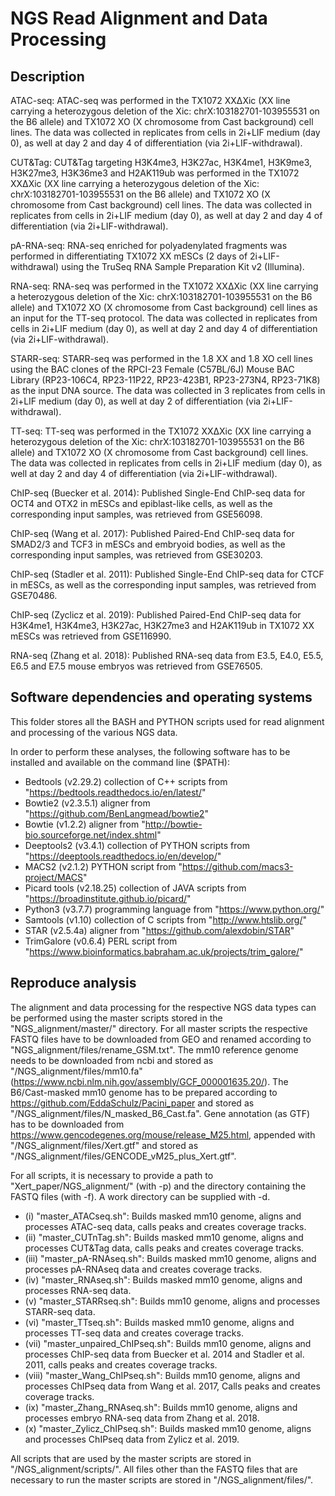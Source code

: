 # NGS Read Alignment and Data Processing

## Description
ATAC-seq: ATAC-seq was performed in the TX1072 XXΔXic (XX line carrying a heterozygous deletion of the Xic: chrX:103182701-103955531 on the B6 allele) and TX1072 XO (X chromosome from Cast background) cell lines. The data was collected in replicates from cells in 2i+LIF medium (day 0), as well at day 2 and day 4 of differentiation (via 2i+LIF-withdrawal).

CUT&Tag: CUT&Tag targeting H3K4me3, H3K27ac, H3K4me1, H3K9me3, H3K27me3, H3K36me3 and H2AK119ub was performed in the TX1072 XXΔXic (XX line carrying a heterozygous deletion of the Xic: chrX:103182701-103955531 on the B6 allele) and TX1072 XO (X chromosome from Cast background) cell lines. The data was collected in replicates from cells in 2i+LIF medium (day 0), as well at day 2 and day 4 of differentiation (via 2i+LIF-withdrawal).

pA-RNA-seq: RNA-seq enriched for polyadenylated fragments was performed in differentiating TX1072 XX mESCs (2 days of 2i+LIF-withdrawal) using the TruSeq RNA Sample Preparation Kit v2 (Illumina).

RNA-seq: RNA-seq was performed in the TX1072 XXΔXic (XX line carrying a heterozygous deletion of the Xic: chrX:103182701-103955531 on the B6 allele) and TX1072 XO (X chromosome from Cast background) cell lines as an input for the TT-seq protocol. The data was collected in replicates from cells in 2i+LIF medium (day 0), as well at day 2 and day 4 of differentiation (via 2i+LIF-withdrawal).

STARR-seq: STARR-seq was performed in the 1.8 XX and 1.8 XO cell lines using the BAC clones of the RPCI-23 Female (C57BL/6J) Mouse BAC Library (RP23-106C4, RP23-11P22, RP23-423B1, RP23-273N4, RP23-71K8) as the input DNA source. The data was collected in 3 replicates from cells in 2i+LIF medium (day 0), as well at day 2 of differentiation (via 2i+LIF-withdrawal).

TT-seq: TT-seq was performed in the TX1072 XXΔXic (XX line carrying a heterozygous deletion of the Xic: chrX:103182701-103955531 on the B6 allele) and TX1072 XO (X chromosome from Cast background) cell lines. The data was collected in replicates from cells in 2i+LIF medium (day 0), as well at day 2 and day 4 of differentiation (via 2i+LIF-withdrawal).

ChIP-seq (Buecker et al. 2014): Published Single-End ChIP-seq data for OCT4 and OTX2 in mESCs and epiblast-like cells, as well as the corresponding input samples, was retrieved from GSE56098.

ChIP-seq (Wang et al. 2017): Published Paired-End ChIP-seq data for SMAD2/3 and TCF3 in mESCs and embryoid bodies, as well as the corresponding input samples, was retrieved from GSE30203.

ChIP-seq (Stadler et al. 2011): Published Single-End ChIP-seq data for CTCF in mESCs, as well as the corresponding input samples, was retrieved from GSE70486.

ChIP-seq (Zyclicz et al. 2019): Published Paired-End ChIP-seq data for H3K4me1, H3K4me3, H3K27ac, H3K27me3 and H2AK119ub in TX1072 XX mESCs was retrieved from GSE116990.

RNA-seq (Zhang et al. 2018):  Published RNA-seq data from E3.5, E4.0, E5.5, E6.5 and E7.5 mouse embryos was retrieved from GSE76505.

## Software dependencies and operating systems
This folder stores all the BASH and PYTHON scripts used for read alignment and processing of the various NGS data.

In order to perform these analyses, the following software has to be installed and available on the command line ($PATH):
- Bedtools (v2.29.2) collection of C++ scripts from "https://bedtools.readthedocs.io/en/latest/"
- Bowtie2 (v2.3.5.1) aligner from "https://github.com/BenLangmead/bowtie2"
- Bowtie (v1.2.2) aligner from "http://bowtie-bio.sourceforge.net/index.shtml"
- Deeptools2 (v3.4.1) collection of PYTHON scripts from "https://deeptools.readthedocs.io/en/develop/"
- MACS2 (v2.1.2) PYTHON script from "https://github.com/macs3-project/MACS"
- Picard tools (v2.18.25) collection of JAVA scripts from "https://broadinstitute.github.io/picard/"
- Python3 (v3.7.7) programming language from "https://www.python.org/"
- Samtools (v1.10) collection of C scripts from "http://www.htslib.org/"
- STAR (v2.5.4a) aligner from "https://github.com/alexdobin/STAR"
- TrimGalore (v0.6.4) PERL script from "https://www.bioinformatics.babraham.ac.uk/projects/trim_galore/"


## Reproduce analysis
The alignment and data processing for the respective NGS data types can be performed using the master scripts stored in the "NGS_alignment/master/" directory. For all master scripts the respective FASTQ files have to be downloaded from GEO and renamed according to "NGS_alignment/files/rename_GSM.txt". The mm10 reference genome needs to be downloaded from ncbi and stored as "/NGS_alignment/files/mm10.fa" (https://www.ncbi.nlm.nih.gov/assembly/GCF_000001635.20/). The B6/Cast-masked mm10 genome has to be prepared according to https://github.com/EddaSchulz/Pacini_paper and stored as "/NGS_alignment/files/N_masked_B6_Cast.fa". Gene annotation (as GTF) has to be downloaded from https://www.gencodegenes.org/mouse/release_M25.html, appended with "/NGS_alignment/files/Xert.gtf" and stored as "/NGS_alignment/files/GENCODE_vM25_plus_Xert.gtf".

For all scripts, it is necessary to provide a path to "Xert_paper/NGS_alignment/" (with -p) and the directory containing the FASTQ files (with -f). A work directory can be supplied with -d.

- (i)   "master_ATACseq.sh": Builds masked mm10 genome, aligns and processes ATAC-seq data, calls peaks and creates coverage tracks.
- (ii)  "master_CUTnTag.sh": Builds masked mm10 genome, aligns and processes CUT&Tag data, calls peaks and creates coverage tracks.
- (iii) "master_pA-RNAseq.sh": Builds masked mm10 genome, aligns and processes pA-RNAseq data and creates coverage tracks.
- (iv)  "master_RNAseq.sh": Builds masked mm10 genome, aligns and processes RNA-seq data.
- (v) "master_STARRseq.sh": Builds mm10 genome, aligns and processes STARR-seq data.
- (vi) "master_TTseq.sh": Builds masked mm10 genome, aligns and processes TT-seq data and creates coverage tracks.
- (vii) "master_unpaired_ChIPseq.sh": Builds mm10 genome, aligns and processes ChIP-seq data from Buecker et al. 2014 and Stadler et al. 2011, calls peaks and creates coverage tracks.
- (viii) "master_Wang_ChIPseq.sh": Builds mm10 genome, aligns and processes ChIPseq data from Wang et al. 2017, Calls peaks and creates coverage tracks.
- (ix) "master_Zhang_RNAseq.sh": Builds mm10 genome, aligns and processes embryo RNA-seq data from Zhang et al. 2018.
- (x) "master_Zylicz_ChIPseq.sh": Builds masked mm10 genome, aligns and processes ChIPseq data from Zylicz et al. 2019.

All scripts that are used by the master scripts are stored in "/NGS_alignment/scripts/". All files other than the FASTQ files that are necessary to run the master scripts are stored in "/NGS_alignment/files/".
